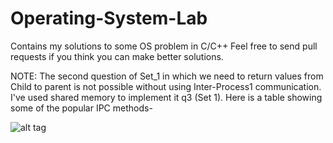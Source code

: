 # Operating-System-Lab

Contains my solutions to some OS problem in C/C++
Feel free to send pull requests if you think you can make better solutions.

NOTE: The second question of Set_1 in which we need to return values from Child to parent is not possible without using Inter-Process1 communication. I've used shared memory to implement it q3 (Set 1). Here is a table showing some of the popular IPC methods-

![alt tag](./IPC.PNG)
